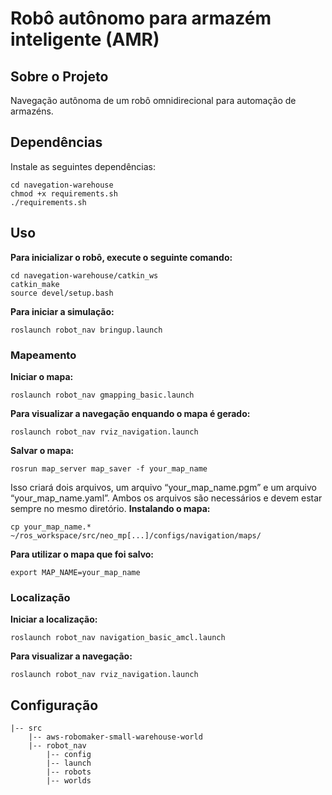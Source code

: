 # Robô autônomo para armazém inteligente (AMR)

## **Sobre o Projeto**
Navegação autônoma de um robô omnidirecional para automação de armazéns. 
## **Dependências**
Instale as seguintes dependências:
```
cd navegation-warehouse
chmod +x requirements.sh
./requirements.sh
```
## **Uso**
**Para inicializar o robô, execute o seguinte comando:**
```
cd navegation-warehouse/catkin_ws
catkin_make
source devel/setup.bash
```
**Para iniciar a simulação:**
```
roslaunch robot_nav bringup.launch
```
### Mapeamento
**Iniciar o mapa:**
```
roslaunch robot_nav gmapping_basic.launch
```
**Para visualizar a navegação enquando o mapa é gerado:**
```
roslaunch robot_nav rviz_navigation.launch
```
**Salvar o mapa:**
```
rosrun map_server map_saver -f your_map_name
```
Isso criará dois arquivos, um arquivo “your_map_name.pgm” e um arquivo “your_map_name.yaml”. Ambos os arquivos são necessários e devem estar sempre no mesmo diretório.
**Instalando o mapa:**
```
cp your_map_name.* ~/ros_workspace/src/neo_mp[...]/configs/navigation/maps/
```
**Para utilizar o mapa que foi salvo:**
```
export MAP_NAME=your_map_name
```
### Localização
**Iniciar a localização:**
```
roslaunch robot_nav navigation_basic_amcl.launch
```
**Para visualizar a navegação:**
```
roslaunch robot_nav rviz_navigation.launch
```

## **Configuração**
```
|-- src
    |-- aws-robomaker-small-warehouse-world 
    |-- robot_nav
        |-- config
        |-- launch
        |-- robots
        |-- worlds
```

